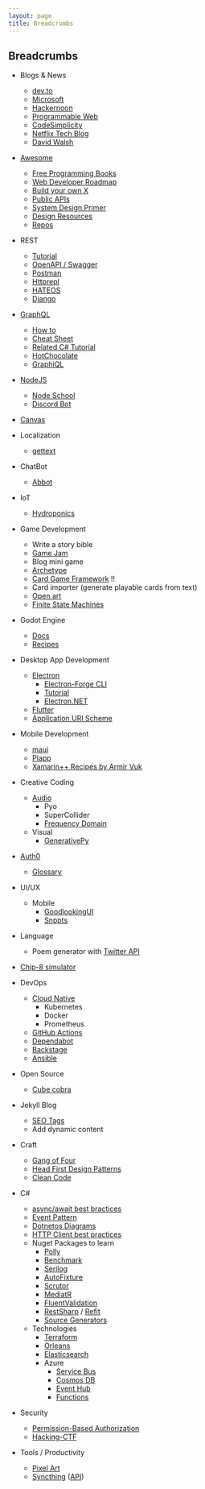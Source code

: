 ```yaml
---
layout: page
title: Breadcrumbs
---
```


## Breadcrumbs

- Blogs & News
  - [dev.to](https://dev.to/)
  - [Microsoft](https://devblogs.microsoft.com/)
  - [Hackernoon](https://hackernoon.com/)
  - [Programmable Web](https://www.programmableweb.com/)
  - [CodeSimplicity](https://www.codesimplicity.com/)
  - [Netflix Tech Blog](https://netflixtechblog.com/)
  - [David Walsh](https://davidwalsh.name/)

- [Awesome](https://github.com/sindresorhus/awesome)
  - [Free Programming Books](https://github.com/EbookFoundation/free-programming-books)
  - [Web Developer Roadmap](https://github.com/kamranahmedse/developer-roadmap)
  - [Build your own X](https://github.com/danistefanovic/build-your-own-x)
  - [Public APIs](https://github.com/public-apis/public-apis)
  - [System Design Primer](https://github.com/donnemartin/system-design-primer)
  - [Design Resources](https://github.com/bradtraversy/design-resources-for-developers)
  - [Repos](https://github.com/pawelborkar/awesome-repos)

- REST
  - [Tutorial](https://www.restapitutorial.com/)
  - [OpenAPI / Swagger](https://swagger.io/specification/)
  - [Postman](https://www.postman.com/)
  - [Httprepl](https://github.com/dotnet/HttpRepl)
  - [HATEOS](https://docs.microsoft.com/en-us/azure/architecture/best-practices/api-design#introduction-to-rest)
  - [Django](https://www.django-rest-framework.org/)

- [GraphQL](https://graphql.org/)
  - [How to](https://www.howtographql.com/)
  - [Cheat Sheet](https://raw.githubusercontent.com/sogko/graphql-shorthand-notation-cheat-sheet/master/graphql-shorthand-notation-cheat-sheet.png)
  - [Related C# Tutorial](https://docs.microsoft.com/en-us/dotnet/csharp/tutorials/generate-consume-asynchronous-stream)
  - [HotChocolate](https://github.com/ChilliCream/hotchocolate)
  - [GraphiQL](https://github.com/graphql/graphiql)

- [NodeJS](https://nodejs.org/en/)
  - [Node School](https://nodeschool.io/)
  - [Discord Bot](https://discord.js.org/#/)

- [Canvas](https://developer.mozilla.org/en-US/docs/Web/API/Canvas_API/Tutorial)

- Localization
  - [gettext](https://en.wikipedia.org/wiki/Gettext)

- ChatBot
  - [Abbot](https://ab.bot/)

- IoT
  - [Hydroponics](https://create.arduino.cc/projecthub/bltrobotics/vertical-hydroponic-farm-44fef9?ref=tag&ref_id=hydroponics&offset=0)

- Game Development
  - Write a story bible
  - [Game Jam](http://orteil.dashnet.org/gamegen)
  - Blog mini game
  - [Archetype](https://github.com/bjornarprytz/Archetype)
  - [Card Game Framework](https://github.com/db0/godot-card-gaming) !!
  - Card importer (generate playable cards from text)
  - [Open art](https://opengameart.org/)
  - [Finite State Machines](https://www.gdquest.com/tutorial/godot/design-patterns/finite-state-machine/)

- Godot Engine
  - [Docs](https://docs.godotengine.org/en/stable/)
  - [Recipes](https://kidscancode.org/)

- Desktop App Development
  - [Electron](https://www.electronjs.org/)
    - [Electron-Forge CLI](https://www.electronforge.io/)
    - [Tutorial](https://github.com/maxogden/elementary-electron)
    - [Electron.NET](https://github.com/ElectronNET/Electron.NET)
  - [Flutter](https://flutter.dev/)
  - [Application URI Scheme](https://docs.microsoft.com/en-us/previous-versions/windows/internet-explorer/ie-developer/platform-apis/aa767914(v=vs.85)?redirectedfrom=MSDN)

- Mobile Development
  - [maui](https://github.com/dotnet/maui)
  - [Plapp](https://github.com/bjornarprytz/Plapp)
  - [Xamarin++ Recipes by Armir Vuk](https://github.com/almirvuk?tab=repositories)

- Creative Coding
  - [Audio](https://www.youtube.com/watch?v=ROlkhVs15AM)
    - Pyo
    - SuperCollider
    - [Frequency Domain](https://www.google.com/search?client=firefox-b-d&q=frequency+domain)
  - Visual
    - [GenerativePy](http://www.generativepy.com/)  

- [Auth0](https://auth0.com/docs/get-started)
  - [Glossary](https://auth0.com/docs/glossary)

- UI/UX
  - Mobile
    - [GoodlookingUI](https://github.com/jsuarezruiz/xamarin-forms-goodlooking-UI) 
    - [Snppts](https://snppts.dev/)

- Language
  - Poem generator with [Twitter API](https://developer.twitter.com/en/docs)

- [Chip-8 simulator](https://www.freecodecamp.org/news/creating-your-very-own-chip-8-emulator/)

- DevOps
  - [Cloud Native](https://www.cncf.io/phippy/)
    - Kubernetes
    - Docker
    - Prometheus
  - [GitHub Actions](https://github.com/features/actions)
  - [Dependabot](https://dependabot.com/)
  - [Backstage](https://backstage.io/)
  - [Ansible](https://www.jeffgeerling.com/blog/2020/ansible-101-jeff-geerling-youtube-streaming-series)

- Open Source
  - [Cube cobra](https://cubecobra.com/)

- Jekyll Blog
  - [SEO Tags](https://blog.webjeda.com/optimize-jekyll-seo/)
  - Add dynamic content

- Craft
  - [Gang of Four](https://github.com/wesdoyle/design-patterns-explained-with-food)
  - [Head First Design Patterns](https://www.amazon.co.uk/Head-First-Design-Patterns-Freeman/dp/0596007124?tag=nickchapsas-21&geniuslink=true)
  - [Clean Code](https://www.amazon.com/Clean-Code-Handbook-Software-Craftsmanship/dp/0132350882)

- C\#
  - [async/await best bractices](https://channel9.msdn.com/Shows/On-NET/Brandon-Minnick-asyncawait-best-practices)
  - [Event Pattern](https://docs.microsoft.com/en-us/dotnet/csharp/modern-events)
  - [Dotnetos Diagrams](https://goodies.dotnetos.org/)
  - [HTTP Client best practices](https://www.youtube.com/watch?v=XIw97Wab3no&list=PLA8ZIAm2I03jSfo18F7Y65XusYzDusYu5&index=30)
  - Nuget Packages to learn
    - [Polly](https://github.com/App-vNext/Polly)
    - [Benchmark](https://github.com/dotnet/BenchmarkDotNet)
    - [Serilog](https://github.com/serilog/serilog)
    - [AutoFixture](https://github.com/AutoFixture/AutoFixture)
    - [Scrutor](https://github.com/khellang/Scrutor)
    - [MediatR](https://github.com/jbogard/MediatR/wiki)
    - [FluentValidation](https://github.com/FluentValidation/FluentValidation)
    - [RestSharp](https://github.com/restsharp/RestSharp) / [Refit](https://github.com/reactiveui/refit)
    - [Source Generators](https://github.com/dotnet/roslyn-sdk/tree/main/samples/CSharp/SourceGenerators)
  - Technologies
    - [Terraform](https://github.com/hashicorp/terraform)
    - [Orleans](https://dotnet.github.io/orleans/)
    - [Elasticsearch](https://github.com/elastic/elasticsearch)
    - Azure
      - [Service Bus](https://azure.microsoft.com/en-us/services/service-bus/)
      - [Cosmos DB](https://azure.microsoft.com/en-us/services/cosmos-db/)
      - [Event Hub](https://azure.microsoft.com/en-us/services/event-hubs/)
      - [Functions](https://azure.microsoft.com/en-us/services/functions/)

- Security
  - [Permission-Based Authorization](https://codewithmukesh.com/blog/permission-based-authorization-in-aspnet-core/)
  - [Hacking-CTF](https://picoctf.org/)

- Tools / Productivity
  - [Pixel Art](https://github.com/mitchcurtis/slate)
  - [Syncthing](https://syncthing.net/) ([API](https://docs.syncthing.net/dev/rest.html))
